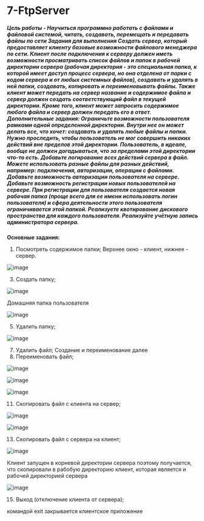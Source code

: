 ﻿# **7-FtpServer**
##### Цель работы - Научиться программно работать с файлами и файловой системой, читать, создавать, перемещать и передавать файлы по сети Задания для выполнения Создать сервер, который предоставляет клиенту базовые возможности файлового менеджера по сети. Клиент после подключения к серверу должен иметь возможности просматривать список файлов и папок в рабочей директории сервера (рабочая директория - это специальная папка, к которой имеет доступ процесс сервера, но она отделена от парки с кодом сервера и от любых системных файлов), создавать и удалять в ней папки, создавать, копировать и переименовывать файлы. Также клиент может передать на сервер название и содержимое файла и сервер должен создать соответствующий файл в текущей директории. Кроме того, клиент может запросить содержимое любого файла и сервер должен передать его в ответ. Дополнительные задания: Ограничьте возможности пользователя рамками одной определенной директории. Внутри нее он может делать все, что хочет: создавать и удалять любые файлы и папки. Нужно проследить, чтобы пользователь не мог совершить никаких действий вне пределов этой директории. Пользователь, в идеале, вообще не должен догадываться, что за пределами этой директории что-то есть. Добавьте логирование всех действий сервера в файл. Можете использовать разные файлы для разных действий, например: подключения, авторизации, операции с файлами. Добавьте возможность авторизации пользователя на сервере. Добавьте возможность регистрации новых пользователей на сервере. При регистрации для пользователя создается новая рабочая папка (проще всего для ее имени использовать логин пользователя) и сфера деятельности этого пользователя ограничивается этой папкой. Реализуете квотирование дискового пространства для каждого пользователя. Реализуйте учётную запись администратора сервера.

**Основные задания:**

1. Посмотреть содержимое папки; Верхнее окно - клиент, нижнее - сервер.

![image](Aspose.Words.becd6ad3-ce97-4ce0-847d-8c6368e104c4.001.png)

3. Создать папку;

![image](Aspose.Words.becd6ad3-ce97-4ce0-847d-8c6368e104c4.001.png)

Домашняя папка пользователя

![image](Aspose.Words.becd6ad3-ce97-4ce0-847d-8c6368e104c4.002.png)

5. Удалить папку;

![image](Aspose.Words.becd6ad3-ce97-4ce0-847d-8c6368e104c4.003.png)

7. Удалить файл; Создание и переименование далее
7. Переименовать файл;

![image](Aspose.Words.becd6ad3-ce97-4ce0-847d-8c6368e104c4.004.png)

![image](Aspose.Words.becd6ad3-ce97-4ce0-847d-8c6368e104c4.005.png)

![image](Aspose.Words.becd6ad3-ce97-4ce0-847d-8c6368e104c4.006.png)

11. Скопировать файл с клиента на сервер;

![image](Aspose.Words.becd6ad3-ce97-4ce0-847d-8c6368e104c4.007.png)

![image](Aspose.Words.becd6ad3-ce97-4ce0-847d-8c6368e104c4.008.png)

13. Скопировать файл с сервера на клиент;

![image](Aspose.Words.becd6ad3-ce97-4ce0-847d-8c6368e104c4.009.png)

Клиент запущен в корневой директории сервера поэтому получается, что скопировали в рабобую директорию клиент, которая является и рабочей директорией сервера

![image](Aspose.Words.becd6ad3-ce97-4ce0-847d-8c6368e104c4.010.png)

15. Выход (отключение клиента от сервера);

командой exit закрывается клиентское приложение


